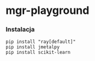 # mgr-playground

### Instalacja

```
pip install "ray[default]"
pip install jmetalpy
pip install scikit-learn
```
